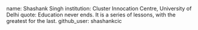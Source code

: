 name: Shashank Singh
institution: Cluster Innocation Centre, University of Delhi
quote: Education never ends. It is a series of lessons, with the greatest for the last.
github_user: shashankcic